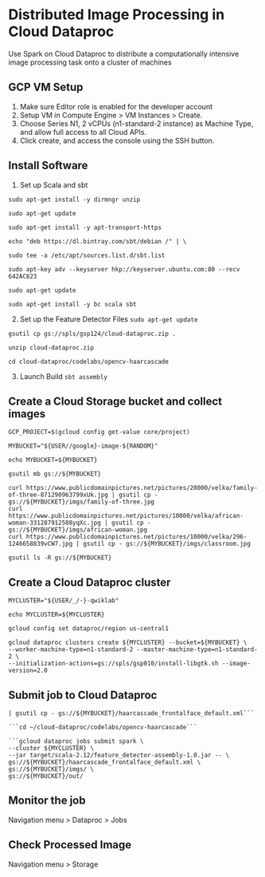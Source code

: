 # Distributed Image Processing in Cloud Dataproc
Use Spark on Cloud Dataproc to distribute a computationally intensive image processing task onto a cluster of machines

## GCP VM Setup
1. Make sure Editor role is enabled for the developer account
2. Setup VM in Compute Engine > VM Instances > Create.
3. Choose Series N1, 2 vCPUs (n1-standard-2 instance) as Machine Type, and allow full access to all Cloud APIs.
4. Click create, and access the console using the SSH button.

## Install Software
1. Set up Scala and sbt

```sudo apt-get install -y dirmngr unzip```

```sudo apt-get update```

```sudo apt-get install -y apt-transport-https```

```echo "deb https://dl.bintray.com/sbt/debian /" | \```

```sudo tee -a /etc/apt/sources.list.d/sbt.list```

```sudo apt-key adv --keyserver hkp://keyserver.ubuntu.com:80 --recv 642AC823```

```sudo apt-get update```

```sudo apt-get install -y bc scala sbt```

2. Set up the Feature Detector Files
```sudo apt-get update```

```gsutil cp gs://spls/gsp124/cloud-dataproc.zip .```

```unzip cloud-dataproc.zip```

```cd cloud-dataproc/codelabs/opencv-haarcascade```

3. Launch Build
```sbt assembly```

## Create a Cloud Storage bucket and collect images

```GCP_PROJECT=$(gcloud config get-value core/project)```

```MYBUCKET="${USER//google}-image-${RANDOM}"```

```echo MYBUCKET=${MYBUCKET}```

```gsutil mb gs://${MYBUCKET}```

```
curl https://www.publicdomainpictures.net/pictures/20000/velka/family-of-three-871290963799xUk.jpg | gsutil cp - gs://${MYBUCKET}/imgs/family-of-three.jpg
curl https://www.publicdomainpictures.net/pictures/10000/velka/african-woman-331287912508yqXc.jpg | gsutil cp - gs://${MYBUCKET}/imgs/african-woman.jpg
curl https://www.publicdomainpictures.net/pictures/10000/velka/296-1246658839vCW7.jpg | gsutil cp - gs://${MYBUCKET}/imgs/classroom.jpg
```

```gsutil ls -R gs://${MYBUCKET}```

## Create a Cloud Dataproc cluster
```MYCLUSTER="${USER/_/-}-qwiklab"```

```echo MYCLUSTER=${MYCLUSTER}```

```gcloud config set dataproc/region us-central1```

```
gcloud dataproc clusters create ${MYCLUSTER} --bucket=${MYBUCKET} \
--worker-machine-type=n1-standard-2 --master-machine-type=n1-standard-2 \
--initialization-actions=gs://spls/gsp010/install-libgtk.sh --image-version=2.0
```

## Submit job to Cloud Dataproc
```curl https://raw.githubusercontent.com/opencv/opencv/master/data/haarcascades/haarcascade_frontalface_default.xml 
| gsutil cp - gs://${MYBUCKET}/haarcascade_frontalface_default.xml```

```cd ~/cloud-dataproc/codelabs/opencv-haarcascade```

```gcloud dataproc jobs submit spark \
--cluster ${MYCLUSTER} \
--jar target/scala-2.12/feature_detector-assembly-1.0.jar -- \
gs://${MYBUCKET}/haarcascade_frontalface_default.xml \
gs://${MYBUCKET}/imgs/ \
gs://${MYBUCKET}/out/
```

## Monitor the job
Navigation menu > Dataproc > Jobs

## Check Processed Image
Navigation menu > Storage

